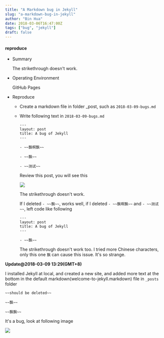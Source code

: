 ```yaml
---
title: "A Markdown bug in Jekyll"
slug: "a-markdown-bug-in-jekyll"
author: "Bin Hua"
date: 2018-03-06T16:47:00Z
tags: ["bug", "jekyll"]
draft: false
---
```


#### reproduce

- Summary

    The strikethrough doesn't work.

- Operating Environment

    GitHub Pages
    
- Reproduce

    - Create a markdown file in folder \_post, such as `2018-03-09-bugs.md`
    
    - Write following text in `2018-03-09-bugs.md` 
    
        ```
        ---
        layout: post
        title: A bug of Jekyll
        ---
        
        - ~~飘啊飘~~
        
        - ~~飘~~
        
        - ~~测试~~
        ```
        

        Review this post, you will see this
        
        ![](https://storage.tourcoder.com/tcblog/markdown-error-in-jekyll-01.png)

        The strikethrough doesn't work.

        If I deleted `- ~~飘~~`, works well, if I deleted `- ~~飘啊飘~~` and `- ~~测试~~`, left code like following
        
        ```
        ---
        layout: post
        title: A bug of Jekyll
        ---
        
        - ~~飘~~
        ```

        The strikethrough doesn't work too. I tried more Chinese characters, only this one `飘` can cause this issue. It's so strange.

**Update@2018-03-09 13:29(GMT+8)**

I installed Jekyll at local, and created a new site, and added more text at the bottom in the default markdown(welcome-to-jekyll.markdown) file in `_posts` folder

```
~~should be deleted~~

~~飘~~

~~飘飘~~
```

It's a bug, look at following image

![](https://storage.tourcoder.com/tcblog/markdown-error-in-jekyll-02.png)